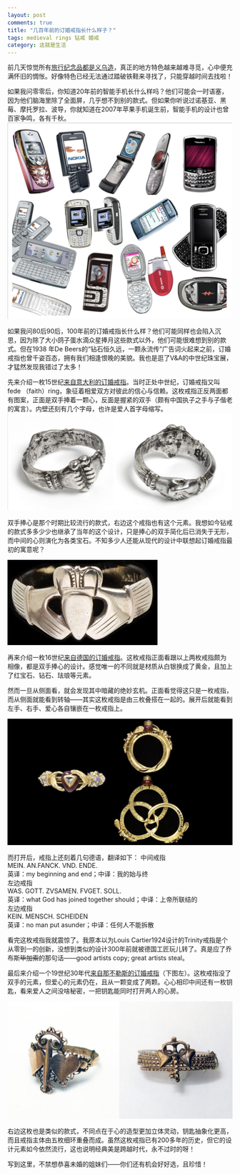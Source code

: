 ```yaml
---
layout: post
comments: true
title: "几百年前的订婚戒指长什么样子？"
tags: medieval rings 钻戒 婚戒
category: 这就是生活
---
```


前几天惊觉所有[旅行纪念品都是义乌造](https://mp.weixin.qq.com/s/rQMbQytmE6tcHeGFu9GbMw)，真正的地方特色越来越难寻觅，心中便充满怀旧的惆怅。好像特色已经无法通过踏破铁鞋来寻找了，只能穿越时间去找啦！

如果我问零零后，你知道20年前的智能手机长什么样吗？他们可能会一时语塞，因为他们脑海里除了全面屏，几乎想不到别的款式。但如果你听说过诺基亚、黑莓、摩托罗拉、波导，你就知道在2007年苹果手机诞生前，智能手机的设计也曾百家争鸣，各有千秋。
![phone](/images/phone_all.png)

如果我问80后90后，100年前的订婚戒指长什么样？他们可能同样也会陷入沉思，因为除了大小鸽子蛋水滴众星捧月这些款式以外，他们可能很难想到别的款式。但在1938
年De Beers的“钻石恒久远，一颗永流传”广告词火起来之前，订婚戒指也曾千姿百态，拥有我们相逢恨晚的美貌。我也是逛了V&A的中世纪珠宝展，才猛然发现我错过了太多！

先来介绍一枚15世纪[来自意大利的订婚戒指](http://collections.vam.ac.uk/item/O121141/fede-ring-unknown/)。当时正处中世纪，订婚戒指又叫 fede （faith）ring，象征着相爱双方对彼此的信心与信赖。这枚戒指正反两面都有图案，正面是双手捧着一颗心，反面是握紧的双手（颇有中国执子之手与子偕老的寓言）。内壁还刻有几个字母，也许是爱人首字母缩写。
![fede ring1](/images/fede_ring.png)

双手捧心是那个时期比较流行的款式，右边这个戒指也有这个元素。我想如今钻戒的款式多多少少也继承了当年的这个设计，只是捧心的双手简化后已消失于无形，而中间的心则演化为各类宝石。不知多少人还能从现代的设计中联想起订婚戒指最初的寓意呢？

![fede ring2](/images/fede_ring2.jpg)

再来介绍一枚16世纪[来自德国的订婚戒指](http://collections.vam.ac.uk/item/O72588/ring-unknown/)。这枚戒指正面看跟以上两枚戒指颇为相像，都是双手捧心的设计。感觉唯一的不同就是材质从白银换成了黄金，且加上了红宝石、钻石、珐琅等元素。

然而一旦从侧面看，就会发现其中暗藏的绝妙玄机。正面看觉得这只是一枚戒指，而从侧面就能看到转轴——其实这枚戒指是由三枚叠搭在一起的。展开后就能看到左手、右手、爱心各自镶嵌在一枚戒指上。

![Germany ring](/images/germany_ring.png)

而打开后，戒指上还刻着几句德语，翻译如下：
中间戒指 <br>
MEIN. AN.FANCK. VND. ENDE. <br>
英译：my beginning and end；中译：我的始与终 <br>
左边戒指 <br>
WAS. GOTT. ZVSAMEN. FVGET. SOLL. <br>
英译：what God has joined together should；中译：上帝所联结的 <br>
左边戒指 <br>
KEIN. MENSCH. SCHEIDEN <br>
英译：no man put asunder；中译：任何人不能拆散 <br>

看完这枚戒指我就震惊了。我原本以为Louis Cartier1924设计的Trinity戒指是个从零到一的创新，没想到类似的设计300年前就被德国工匠玩儿转了。真是应了乔布斯~~毕加索~~的那句话——good artists copy; great artists steal。

最后来介绍一个19世纪30年代[来自那不勒斯的订婚戒指](http://collections.vam.ac.uk/item/O228374/ring-unknown/)（下图左）。这枚戒指没了双手的元素，但爱心的元素仍在，且从一颗变成了两颗。心心相印中间还有一枚钥匙，看来爱人之间没啥秘密，一把钥匙能同时打开两人的心房。

![heart_ring](/images/heart_ring.png)  

右边这枚也是类似的款式，不同点在于心的造型更加立体灵动，钥匙抽象化更高，而且戒指主体由五枚细环重叠而成。虽然这枚戒指已有200多年的历史，但它的设计元素如今依然流行，这也说明经典美是跨越时代，永不过时的呀！


写到这里，不禁想恭喜未婚的姐妹们——你们还有机会好好选，且珍惜！ 
  




